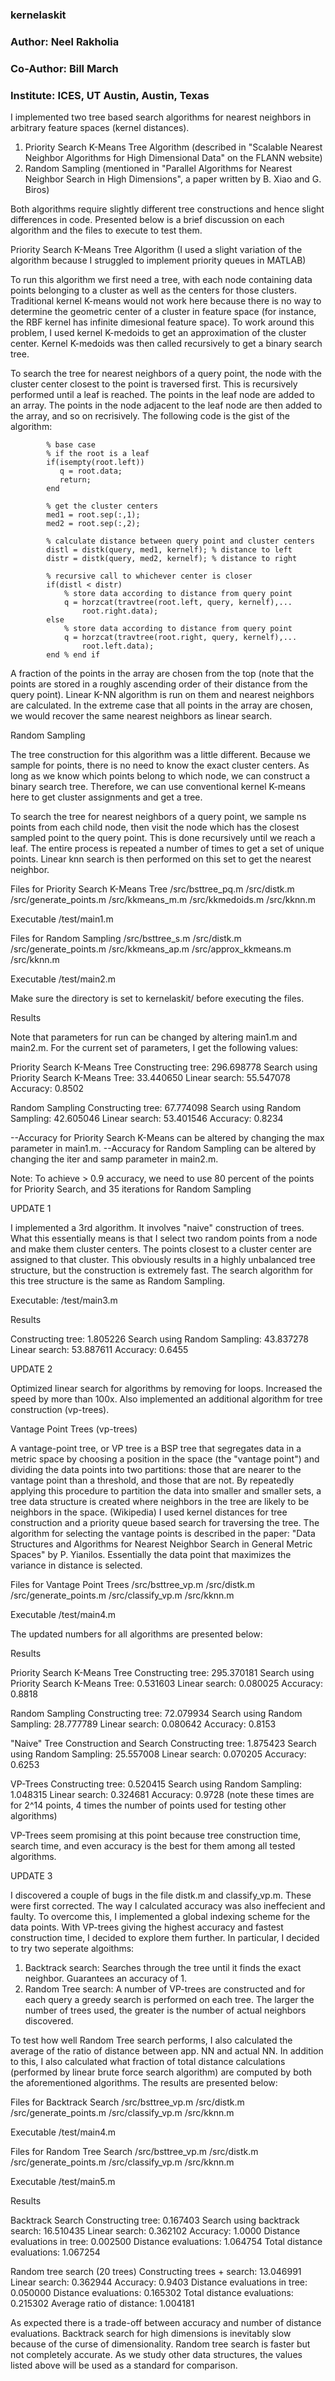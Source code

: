 ### kernelaskit
### Author:     Neel Rakholia
### Co-Author: Bill March
### Institute:   ICES, UT Austin, Austin, Texas

I implemented two tree based search algorithms for nearest neighbors in 
arbitrary feature spaces (kernel distances).

1) Priority Search K-Means Tree Algorithm (described in "Scalable Nearest 
Neighbor Algorithms for High Dimensional Data" on the FLANN website)
2) Random Sampling (mentioned in "Parallel Algorithms for Nearest Neighbor 
Search in High Dimensions", a paper written by B. Xiao and G. Biros)

Both algorithms require slightly different tree constructions and hence slight 
differences in code. Presented below is a brief discussion on each algorithm 
and the files to execute to test them. 


Priority Search K-Means Tree Algorithm (I used a slight variation of the 
algorithm because I struggled to implement priority queues in MATLAB)

To run this algorithm we first need a tree, with each node containing data 
points belonging to a cluster as well as the centers for those clusters. 
Traditional kernel K-means would not work here because there is no way to 
determine the geometric center of a cluster in feature space (for instance, 
the RBF kernel has infinite dimesional feature space). To work around this 
problem, I used kernel K-medoids to get an approximation of the cluster center.
 Kernel K-medoids was then called recursively to get a binary search tree. 

To search the tree for nearest neighbors of a query point, the node with the 
cluster center closest to the point is traversed first. This is recursively 
performed until a leaf is reached. The points in the leaf node are added to
 an array. The points in the node adjacent to the leaf node are then added to
 the array, and so on recrisively. The following code is the gist of the algorithm:

            % base case
            % if the root is a leaf            
            if(isempty(root.left))
               q = root.data;
               return;
            end
            
            % get the cluster centers
            med1 = root.sep(:,1);
            med2 = root.sep(:,2);
            
            % calculate distance between query point and cluster centers
            distl = distk(query, med1, kernelf); % distance to left
            distr = distk(query, med2, kernelf); % distance to right
            
            % recursive call to whichever center is closer 
            if(distl < distr)
                % store data according to distance from query point
                q = horzcat(travtree(root.left, query, kernelf),...
                    root.right.data);
            else
                % store data according to distance from query point
                q = horzcat(travtree(root.right, query, kernelf),...
                    root.left.data);
            end % end if

A fraction of the points in the array are chosen from the top (note that the 
points are stored in a roughly ascending order of their distance from the query
point). Linear K-NN algorithm is run on them and nearest neighbors are calculated.
In the extreme case that all points in the array are chosen, we would recover the 
same nearest neighbors as linear search. 


Random Sampling

The tree construction for this algorithm was a little different. Because we 
sample for points, there is no need to know the exact cluster centers. As long 
as we know which points belong to which node, we can construct a binary search 
tree. Therefore, we can use conventional kernel K-means here to get cluster 
assignments and get a tree.

To search the tree for nearest neighbors of a query point, we sample ns points 
from each child node, then visit the node which has the closest sampled point 
to the query point. This is done recursively until we reach a leaf. The entire 
process is repeated a number of times to get a set of unique points. Linear knn
 search is then performed on this set to get the nearest neighbor.


Files for Priority Search K-Means Tree
/src/bsttree_pq.m
/src/distk.m
/src/generate_points.m
/src/kkmeans_m.m
/src/kkmedoids.m
/src/kknn.m

Executable
/test/main1.m

Files for Random Sampling
/src/bsttree_s.m
/src/distk.m
/src/generate_points.m
/src/kkmeans_ap.m
/src/approx_kkmeans.m
/src/kknn.m

Executable
/test/main2.m


Make sure the directory is set to kernelaskit/ before executing the files.

Results

Note that parameters for run can be changed by altering main1.m and main2.m. 
For the current set of parameters, I get the following values:

Priority Search K-Means Tree
Constructing tree:                         296.698778
Search using Priority Search K-Means Tree: 33.440650
Linear search:                             55.547078  
Accuracy:                                  0.8502

Random Sampling
Constructing tree:                         67.774098
Search using Random Sampling:              42.605046
Linear search:                             53.401546
Accuracy:                                  0.8234

--Accuracy for Priority Search K-Means can be altered by changing the max 
parameter in main1.m. 
--Accuracy for Random Sampling can be altered by changing the iter and samp 
parameter in main2.m. 

Note: To achieve > 0.9 accuracy, we need to use 80 percent of the points for 
Priority Search, and 35 iterations for Random Sampling


UPDATE 1

I implemented a 3rd algorithm. It involves "naive" construction of trees. What
this essentially means is that I select two random points from a node and make 
them cluster centers. The points closest to a cluster center are assigned to 
that cluster. This obviously results in a highly unbalanced tree structure, but
the construction is extremely fast. The search algorithm for this tree structure
is the same as Random Sampling. 

Executable: /test/main3.m


Results

Constructing tree:                         1.805226
Search using Random Sampling:              43.837278
Linear search:                             53.887611 
Accuracy:                                  0.6455


UPDATE 2

Optimized linear search for algorithms by removing for loops. Increased the 
speed by more than 100x. Also implemented an additional algorithm for tree 
construction (vp-trees). 


Vantage Point Trees (vp-trees)

A vantage-point tree, or VP tree is a BSP tree that segregates data in a metric
space by choosing a position in the space (the "vantage point") and dividing the
data points into two partitions: those that are nearer to the vantage point than
a threshold, and those that are not. By repeatedly applying this procedure to 
partition the data into smaller and smaller sets, a tree data structure is 
created where neighbors in the tree are likely to be neighbors in the space. 
(Wikipedia) I used kernel distances for tree construction and a priority queue 
based search for traversing the tree. The algorithm for selecting the vantage 
points is described in the paper: "Data Structures and Algorithms for Nearest 
Neighbor Search in General Metric Spaces" by P. Yianilos. Essentially the data 
point that maximizes the variance in distance is selected.


Files for Vantage Point Trees
/src/bsttree_vp.m
/src/distk.m
/src/generate_points.m
/src/classify_vp.m
/src/kknn.m

Executable
/test/main4.m

The updated numbers for all algorithms are presented below:


Results

Priority Search K-Means Tree
Constructing tree:                         295.370181
Search using Priority Search K-Means Tree: 0.531603
Linear search:                             0.080025 
Accuracy:                                  0.8818

Random Sampling
Constructing tree:                         72.079934
Search using Random Sampling:              28.777789
Linear search:                             0.080642
Accuracy:                                  0.8153

"Naive" Tree Construction and Search
Constructing tree:                         1.875423
Search using Random Sampling:              25.557008
Linear search:                             0.070205
Accuracy:                                  0.6253

VP-Trees 
Constructing tree:                         0.520415
Search using Random Sampling:              1.048315
Linear search:                             0.324681
Accuracy:                                  0.9728
(note these times are for 2^14 points, 4 times the number of points used for testing other algorithms)

VP-Trees seem promising at this point because tree construction time, search 
time, and even accuracy is the best for them among all tested algorithms. 


UPDATE 3

I discovered a couple of bugs in the file distk.m and classify_vp.m. These were
first corrected. The way I calculated accuracy was also ineffecient and faulty.
To overcome this, I implemented a global indexing scheme for the data points. 
With VP-trees giving the highest accuracy and fastest construction time, 
I decided to explore them further. In particular, I decided to try two seperate
algoithms:

1) Backtrack search: Searches through the tree until it finds the exact neighbor.
Guarantees an accuracy of 1.
2) Random Tree search: A number of VP-trees are constructed and for each query 
a greedy search is performed on each tree. The larger the number of trees used,
the greater is the number of actual neighbors discovered. 

To test how well Random Tree search performs, I also calculated the average of 
the ratio of distance between app. NN and actual NN. In addition to this, I also
calculated what fraction of total distance calculations (performed by linear 
brute force search algorithm) are computed by both the aforementioned algorithms.
The results are presented below:


Files for Backtrack Search
/src/bsttree_vp.m
/src/distk.m
/src/generate_points.m
/src/classify_vp.m
/src/kknn.m

Executable
/test/main4.m

Files for Random Tree Search
/src/bsttree_vp.m
/src/distk.m
/src/generate_points.m
/src/classify_vp.m
/src/kknn.m

Executable
/test/main5.m


Results

Backtrack Search
Constructing tree:                         0.167403
Search using backtrack search:             16.510435
Linear search:                             0.362102 
Accuracy:                                  1.0000
Distance evaluations in tree:              0.002500
Distance evaluations:                      1.064754
Total distance evaluations:                1.067254

Random tree search (20 trees)
Constructing trees + search:               13.046991
Linear search:                             0.362944
Accuracy:                                  0.9403
Distance evaluations in tree:              0.050000
Distance evaluations:                      0.165302
Total distance evaluations:                0.215302
Average ratio of distance:                 1.004181

As expected there is a trade-off between accuracy and number of distance 
evaluations. Backtrack search for high dimensions is inevitably slow because of
the curse of dimensionality. Random tree search is faster but not completely 
accurate. As we study other data structures, the values listed above will be 
used as a standard for comparison. 
